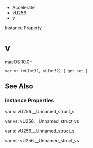 

- Accelerate
- vU256
-  v 

Instance Property

# v

macOS 10.0+

``` source
var v: (vUInt32, vUInt32) { get set }
```

## See Also

### Instance Properties

var s: vU256.__Unnamed_struct_s

var vs: vU256.__Unnamed_struct_vs

var s: vU256.__Unnamed_struct_s

var vs: vU256.__Unnamed_struct_vs

